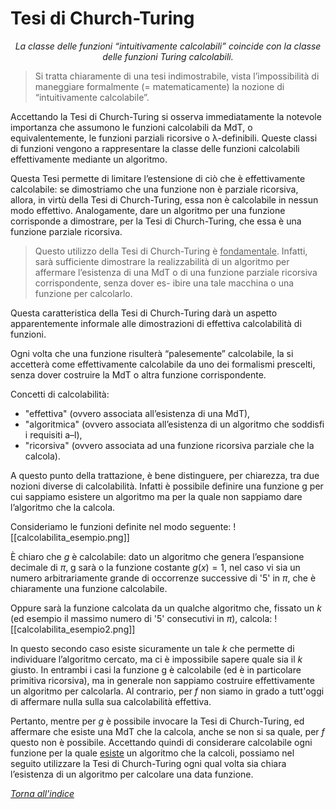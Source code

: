 # Tesi di Church-Turing
$$
\textit{La classe delle funzioni “intuitivamente calcolabili” coincide con la classe delle funzioni Turing calcolabili.}
$$

> Si tratta chiaramente di una tesi indimostrabile, vista l’impossibilità di maneggiare formalmente (= matematicamente) la nozione di “intuitivamente calcolabile”.

Accettando la Tesi di Church-Turing si osserva immediatamente la notevole importanza che assumono le funzioni calcolabili da MdT, o equivalentemente, le funzioni parziali ricorsive o λ-definibili. Queste classi di funzioni vengono a rappresentare la classe delle funzioni calcolabili effettivamente mediante un algoritmo. 

Questa Tesi permette di limitare l’estensione di ciò che è effettivamente calcolabile: se dimostriamo che una funzione non è parziale ricorsiva, allora, in virtù della Tesi di Church-Turing, essa non è calcolabile in nessun modo effettivo. Analogamente, dare un algoritmo per una funzione corrisponde a dimostrare, per la Tesi di Church-Turing, che essa è una funzione parziale ricorsiva.

> Questo utilizzo della Tesi di Church-Turing è <u>fondamentale</u>. Infatti, sarà sufficiente dimostrare la realizzabilità di un algoritmo per affermare l’esistenza di una MdT o di una funzione parziale ricorsiva corrispondente, senza dover es- ibire una tale macchina o una funzione per calcolarlo.

Questa caratteristica della Tesi di Church-Turing darà un aspetto apparentemente informale alle dimostrazioni di effettiva calcolabilità di funzioni.

Ogni volta che una funzione risulterà “palesemente” calcolabile, la si accetterà come effettivamente calcolabile da uno dei formalismi prescelti, senza dover costruire la MdT o altra funzione corrispondente. 

Concetti di calcolabilità:
- "effettiva" (ovvero associata all’esistenza di una MdT), 
- "algoritmica" (ovvero associata all’esistenza di un algoritmo che soddisfi i requisiti a–l),
- "ricorsiva" (ovvero associata ad una funzione ricorsiva parziale che la calcola).

A questo punto della trattazione, è bene distinguere, per chiarezza, tra due nozioni diverse di calcolabilità. Infatti è possibile definire una funzione g per cui sappiamo esistere un algoritmo ma per la quale non sappiamo dare l’algoritmo che la calcola.

Consideriamo le funzioni definite nel modo seguente:
![[calcolabilita_esempio.png]]

È chiaro che $g$ è calcolabile: dato un algoritmo che genera l’espansione decimale di $π$, g sarà o la funzione costante $g(x) = 1$, nel caso vi sia un numero arbitrariamente grande di occorrenze successive di '5' in $π$, che è chiaramente una funzione calcolabile.

Oppure sarà la funzione calcolata da un qualche algoritmo che, fissato un $k$ (ed esempio il massimo numero di '5' consecutivi in $π$), calcola:
![[calcolabilita_esempio2.png]]

In questo secondo caso esiste sicuramente un tale $k$ che permette di individuare l’algoritmo cercato, ma ci è impossibile sapere quale sia il $k$ giusto. In entrambi i casi la funzione g è calcolabile (ed è in particolare primitiva ricorsiva), ma in generale non sappiamo costruire effettivamente un algoritmo per calcolarla. 
Al contrario, per $f$ non siamo in grado a tutt'oggi di affermare nulla sulla sua calcolabilità effettiva. 

Pertanto, mentre per $g$ è possibile invocare la Tesi di Church-Turing, ed affermare che esiste una MdT che la calcola, anche se non si sa quale, per $f$ questo non è possibile. 
Accettando quindi di considerare calcolabile ogni funzione per la quale <u>esiste</u> un algoritmo che la calcoli, possiamo nel seguito utilizzare la Tesi di Church-Turing ogni qual volta sia chiara l’esistenza di un algoritmo per calcolare una data funzione.

[_Torna all'indice_](#Tesi%20di%20Church-Turing)